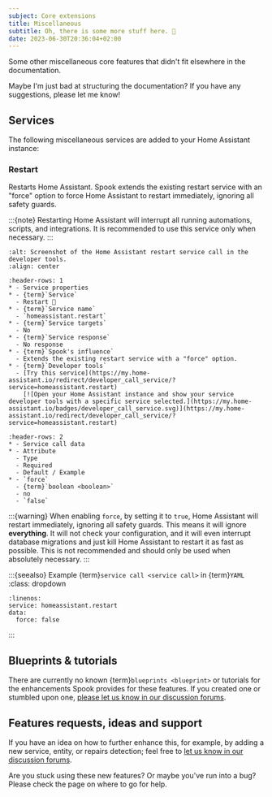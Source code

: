 ```yaml
---
subject: Core extensions
title: Miscellaneous
subtitle: Oh, there is some more stuff here. 🦄
date: 2023-06-30T20:36:04+02:00
---
```


Some other miscellaneous core features that didn't fit elsewhere in the documentation.

Maybe I'm just bad at structuring the documentation? If you have any suggestions, please let me know!

## Services

The following miscellaneous services are added to your Home Assistant instance:

### Restart

Restarts Home Assistant. Spook extends the existing restart service with an "force" option to force Home Assistant to restart immediately, ignoring all safety guards.

:::{note}
Restarting Home Assistant will interrupt all running automations, scripts, and
integrations. It is recommended to use this service only when necessary.
:::

```{figure} ./images/misc/restart.png
:alt: Screenshot of the Home Assistant restart service call in the developer tools.
:align: center
```

```{list-table}
:header-rows: 1
* - Service properties
* - {term}`Service`
  - Restart 👻
* - {term}`Service name`
  - `homeassistant.restart`
* - {term}`Service targets`
  - No
* - {term}`Service response`
  - No response
* - {term}`Spook's influence`
  - Extends the existing restart service with a "force" option.
* - {term}`Developer tools`
  - [Try this service](https://my.home-assistant.io/redirect/developer_call_service/?service=homeassistant.restart)
    [![Open your Home Assistant instance and show your service developer tools with a specific service selected.](https://my.home-assistant.io/badges/developer_call_service.svg)](https://my.home-assistant.io/redirect/developer_call_service/?service=homeassistant.restart)
```

```{list-table}
:header-rows: 2
* - Service call data
* - Attribute
  - Type
  - Required
  - Default / Example
* - `force`
  - {term}`boolean <boolean>`
  - no
  - `false`
```

:::{warning}
When enabling `force`, by setting it to `true`, Home Assistant will restart immediately, ignoring all safety guards. This means it will ignore **everything**. It will not check your configuration, and it will even interrupt database migrations and just kill Home Assistant to restart it as fast as possible. This is not recommended and should only be used when absolutely necessary.
:::

:::{seealso} Example {term}`service call <service call>` in {term}`YAML`
:class: dropdown

```{code-block} yaml
:linenos:
service: homeassistant.restart
data:
  force: false
```

:::

## Blueprints & tutorials

There are currently no known {term}`blueprints <blueprint>` or tutorials for the enhancements Spook provides for these features. If you created one or stumbled upon one, [please let us know in our discussion forums](https://github.com/frenck/spook/discussions).

## Features requests, ideas and support

If you have an idea on how to further enhance this, for example, by adding a new service, entity, or repairs detection; feel free to [let us know in our discussion forums](https://github.com/frenck/spook/discussions).

Are you stuck using these new features? Or maybe you've run into a bug? Please check the [](../support) page on where to go for help.
